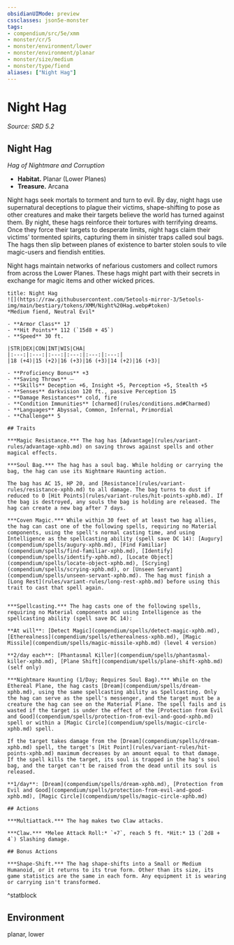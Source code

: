 ```yaml
---
obsidianUIMode: preview
cssclasses: json5e-monster
tags:
- compendium/src/5e/xmm
- monster/cr/5
- monster/environment/lower
- monster/environment/planar
- monster/size/medium
- monster/type/fiend
aliases: ["Night Hag"]
---
```

# Night Hag
*Source: SRD 5.2*  

## Night Hag

*Hag of Nightmare and Corruption*

- **Habitat.** Planar (Lower Planes)  
- **Treasure.** Arcana  

Night hags seek mortals to torment and turn to evil. By day, night hags use supernatural deceptions to plague their victims, shape-shifting to pose as other creatures and make their targets believe the world has turned against them. By night, these hags reinforce their tortures with terrifying dreams. Once they force their targets to desperate limits, night hags claim their victims' tormented spirits, capturing them in sinister traps called soul bags. The hags then slip between planes of existence to barter stolen souls to vile magic-users and fiendish entities.

Night hags maintain networks of nefarious customers and collect rumors from across the Lower Planes. These hags might part with their secrets in exchange for magic items and other wicked prices.

```ad-statblock
title: Night Hag
![](https://raw.githubusercontent.com/5etools-mirror-3/5etools-img/main/bestiary/tokens/XMM/Night%20Hag.webp#token)
*Medium fiend, Neutral Evil*

- **Armor Class** 17
- **Hit Points** 112 (`15d8 + 45`)
- **Speed** 30 ft.

|STR|DEX|CON|INT|WIS|CHA|
|:---:|:---:|:---:|:---:|:---:|:---:|
|18 (+4)|15 (+2)|16 (+3)|16 (+3)|14 (+2)|16 (+3)|

- **Proficiency Bonus** +3
- **Saving Throws** ⏤
- **Skills** Deception +6, Insight +5, Perception +5, Stealth +5
- **Senses** darkvision 120 ft., passive Perception 15
- **Damage Resistances** cold, fire
- **Condition Immunities** [charmed](rules/conditions.md#Charmed)
- **Languages** Abyssal, Common, Infernal, Primordial
- **Challenge** 5

## Traits

***Magic Resistance.*** The hag has [Advantage](rules/variant-rules/advantage-xphb.md) on saving throws against spells and other magical effects.

***Soul Bag.*** The hag has a soul bag. While holding or carrying the bag, the hag can use its Nightmare Haunting action.

The bag has AC 15, HP 20, and [Resistance](rules/variant-rules/resistance-xphb.md) to all damage. The bag turns to dust if reduced to 0 [Hit Points](rules/variant-rules/hit-points-xphb.md). If the bag is destroyed, any souls the bag is holding are released. The hag can create a new bag after 7 days.

***Coven Magic.*** While within 30 feet of at least two hag allies, the hag can cast one of the following spells, requiring no Material components, using the spell's normal casting time, and using Intelligence as the spellcasting ability (spell save DC 14): [Augury](compendium/spells/augury-xphb.md), [Find Familiar](compendium/spells/find-familiar-xphb.md), [Identify](compendium/spells/identify-xphb.md), [Locate Object](compendium/spells/locate-object-xphb.md), [Scrying](compendium/spells/scrying-xphb.md), or [Unseen Servant](compendium/spells/unseen-servant-xphb.md). The hag must finish a [Long Rest](rules/variant-rules/long-rest-xphb.md) before using this trait to cast that spell again.


***Spellcasting.*** The hag casts one of the following spells, requiring no Material components and using Intelligence as the spellcasting ability (spell save DC 14):

**At will**: [Detect Magic](compendium/spells/detect-magic-xphb.md), [Etherealness](compendium/spells/etherealness-xphb.md), [Magic Missile](compendium/spells/magic-missile-xphb.md) (level 4 version)

**2/day each**: [Phantasmal Killer](compendium/spells/phantasmal-killer-xphb.md), [Plane Shift](compendium/spells/plane-shift-xphb.md) (self only)

***Nightmare Haunting (1/Day; Requires Soul Bag).*** While on the Ethereal Plane, the hag casts [Dream](compendium/spells/dream-xphb.md), using the same spellcasting ability as Spellcasting. Only the hag can serve as the spell's messenger, and the target must be a creature the hag can see on the Material Plane. The spell fails and is wasted if the target is under the effect of the [Protection from Evil and Good](compendium/spells/protection-from-evil-and-good-xphb.md) spell or within a [Magic Circle](compendium/spells/magic-circle-xphb.md) spell.

If the target takes damage from the [Dream](compendium/spells/dream-xphb.md) spell, the target's [Hit Point](rules/variant-rules/hit-points-xphb.md) maximum decreases by an amount equal to that damage. If the spell kills the target, its soul is trapped in the hag's soul bag, and the target can't be raised from the dead until its soul is released.

**1/day**: [Dream](compendium/spells/dream-xphb.md), [Protection from Evil and Good](compendium/spells/protection-from-evil-and-good-xphb.md), [Magic Circle](compendium/spells/magic-circle-xphb.md)

## Actions

***Multiattack.*** The hag makes two Claw attacks.

***Claw.*** *Melee Attack Roll:* `+7`, reach 5 ft. *Hit:* 13 (`2d8 + 4`) Slashing damage.

## Bonus Actions

***Shape-Shift.*** The hag shape-shifts into a Small or Medium Humanoid, or it returns to its true form. Other than its size, its game statistics are the same in each form. Any equipment it is wearing or carrying isn't transformed.
```
^statblock

## Environment

planar, lower